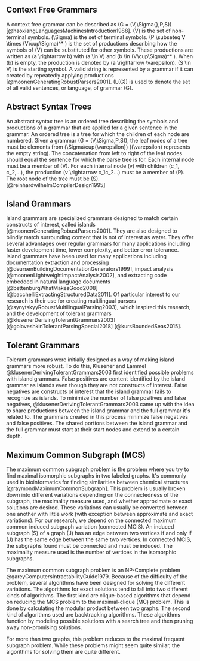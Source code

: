 ## Context Free Grammars

A context free grammar can be described as \(G = (V,\Sigma{},P,S)\) [@haoxiangLanguagesMachinesIntroduction1988]. \(V\) is the set of non-terminal symbols. \(\Sigma\) is the set of terminal symbols. \(P \subseteq V \times (V\cup\Sigma)^* \) is the set of productions describing how the symbols of \(V\) can be substituted for other symbols. These productions are written as \(a \rightarrow b\) with \(a \in V\) and \(b \in (V\cup\Sigma)^* \). When \(b\) is empty, the production is denoted by \(a \rightarrow \varepsilon\). \(S \in V\) is the starting symbol. A valid string is represented by a grammar if it can created by repeatedly applying productions [@moonenGeneratingRobustParsers2001]. \(L(G)\) is used to denote the set of all valid sentences, or language, of grammar \(G\).

## Abstract Syntax Trees

An abstract syntax tree is an ordered tree describing the symbols and productions of a grammar that are applied for a given sentence in the grammar. An ordered tree is a tree for which the children of each node are numbered. Given a grammar \(G = (V,\Sigma,P,S)\), the leaf nodes of a tree must be elements from \(\Sigma\cup\{\varepsilon\}\) (\(\varepsilon\) represents the empty string). The concatenation from left to right of the leaf nodes should equal the sentence for which the parse tree is for. Each internal node must be a member of \(V\). For each internal node \(v\) with children \(c_1, c_2,...\), the production \(v \rightarrow c_1c_2...\) must be a member of \(P\). The root node of the tree must be \(S\). [@reinhardwilhelmCompilerDesign1995]

## Island Grammars

Island grammars are specialized grammars designed to match certain constructs of interest, called islands [@moonenGeneratingRobustParsers2001]. They are also designed to blindly match surrounding content that is not of interest as water. They offer several advantages over regular grammars for many applications including faster development time, lower complexity, and better error tolerance. Island grammars have been used for many applications including documentation extraction and processing [@deursenBuildingDocumentationGenerators1999], impact analysis [@moonenLightweightImpactAnalysis2002], and extracting code embedded in natural language documents [@bettenburgWhatMakesGood2008] [@bacchelliExtractingStructuredData2011]. Of particular interest to our research is their use for creating multilingual parsers [@synytskyyRobustMultilingualParsing2003], which inspired this research, and the development of tolerant grammars [@klusenerDerivingTolerantGrammars2003] [@goloveshkinTolerantParsingSpecial2018] [@kursBoundedSeas2015].

## Tolerant Grammars

Tolerant grammars were initially designed as a way of making island grammars more robust. To do this, Klusener and Lammel @klusenerDerivingTolerantGrammars2003 first identified possible problems with island grammars. False positives are content identified by the island grammar as islands even though they are not constructs of interest. False negatives are constructs of interest that the island grammar fails to recognize as islands. To minimize the number of false positives and false negatives, @klusenerDerivingTolerantGrammars2003 came up with the idea to share productions between the island grammar and the full grammar it's related to. The grammars created in this process minimize false negatives and false positives. The shared portions between the island grammar and the full grammar must start at their start nodes and extend to a certain depth.

## Maximum Common Subgraph (MCS)

The maximum common subgraph problem is the problem where you try to find maximal isomorphic subgraphs in two labeled graphs. It's commonly used in bioinformatics for finding similarities between chemical structures [@raymondMaximumCommonSubgraph]. This problem is usually broken down into different variations depending on the connectedness of the subgraph, the maximality measure used, and whether approximate or exact solutions are desired. These variations can usually be converted between one another with little work (with exception between approximate and exact variations). For our research, we depend on the connected maximum common induced subgraph variation (connected MCIS). An induced subgraph \(S\) of a graph \(J\) has an edge between two vertices if and only if \(J\) has the same edge between the same two vertices. In connected MCIS, the subgraphs found must be connected and must be induced. The maximality measure used is the number of vertices in the isomorphic subgraphs.

The maximum common subgraph problem is an NP-Complete problem @gareyComputersIntractabilityGuide1979. Because of the difficulty of the problem, several algorithms have been designed for solving the different variations. The algorithms for exact solutions tend to fall into two different kinds of algorithms. The first kind are clique-based algorithms that depend on reducing the MCS problem to the maximal-clique (MC) problem. This is done by calculating the modular product between two graphs. The second kind of algorithms used are backtracking algorithms. These algorithms function by modeling possible solutions with a search tree and then pruning away non-promising solutions.

For more than two graphs, this problem reduces to the maximal frequent subgraph problem. While these problems might seem quite similar, the algorithms for solving them are quite different.
